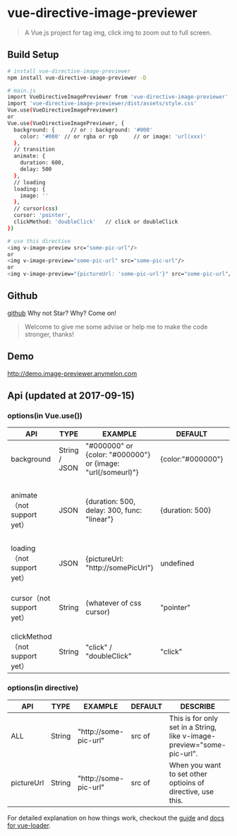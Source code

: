 # vue-directive-image-previewer

> A Vue.js project for tag img, click img to zoom out to full screen.

## Build Setup

``` bash
# install vue-directive-image-previewer
npm install vue-directive-image-previewer -D

# main.js
import VueDirectiveImagePreviewer from 'vue-directive-image-previewer'
import 'vue-directive-image-previewer/dist/assets/style.css'
Vue.use(VueDirectiveImagePreviewer)	
or
Vue.use(VueDirectiveImagePreviewer, {
  background: {     // or : background: '#000'
    color: '#000' // or rgba or rgb     // or image: 'url(xxx)'
  },
  // transition
  animate: {
    duration: 600,
    delay: 500
  },
  // loading
  loading: {
    image: ''
  },
  // cursor(css)
  cursor: 'pointer',
  clickMethod: 'doubleClick'   // click or doubleClick
})

# use this directive
<img v-image-preview src="some-pic-url"/>
or 
<img v-image-preview="some-pic-url" src="some-pic-url"/>
or
<img v-image-preview="{pictureUrl: 'some-pic-url'}" src="some-pic-url"/>
```

## Github
[github](https://github.com/wszxdhr/vue-directive-image-previewer.git)   Why not Star? Why? Come on!

> Welcome to give me some advise or help me to make the code stronger, thanks!

## Demo

http://demo.image-previewer.anymelon.com

## Api    (updated at 2017-09-15)

### options(in Vue.use())

| API                          | TYPE          | EXAMPLE                                  | DEFAULT           | DESCRIBE                                 |
| ---------------------------- | ------------- | ---------------------------------------- | ----------------- | ---------------------------------------- |
| background                   | String / JSON | "#000000" or {color: "#000000"} or {image: "url(/someurl)"} | {color:"#000000"} | Background css of wrapper                |
| animate（not support yet）     | JSON          | {duration: 500, delay: 300, func: "linear"} | {duration: 500}   | Transition css of image(typeof field "duration" must be Number) |
| loading（not support yet）     | JSON          | {pictureUrl: "http://somePicUrl"}        | undefined         | Settings of image when it is loading     |
| cursor（not support yet）      | String        | (whatever of css cursor)                 | "pointer"         | Cursor css of image which has directive "v-image-preview" |
| clickMethod（not support yet） | String        | "click" / "doubleClick"                  | "click"           | Method of opening image, **not for closing** |

### options(in directive)

| API        | TYPE   | EXAMPLE               | DEFAULT      | DESCRIBE                                 |
| ---------- | ------ | --------------------- | ------------ | ---------------------------------------- |
| ALL        | String | "http://some-pic-url" | src of <img> | This is for only set in a String, like v-image-preview="some-pic-url". |
| pictureUrl | String | "http://some-pic-url" | src of <img> | When you want to set other optioins of directive, use this. |


For detailed explanation on how things work, checkout the [guide](http://vuejs-templates.github.io/webpack/) and [docs for vue-loader](http://vuejs.github.io/vue-loader).
